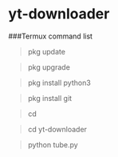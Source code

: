 # yt-downloader
###Termux command list

>pkg update 

>pkg upgrade 

>pkg install python3

>pkg install git

>cd

>cd yt-downloader

>python tube.py

